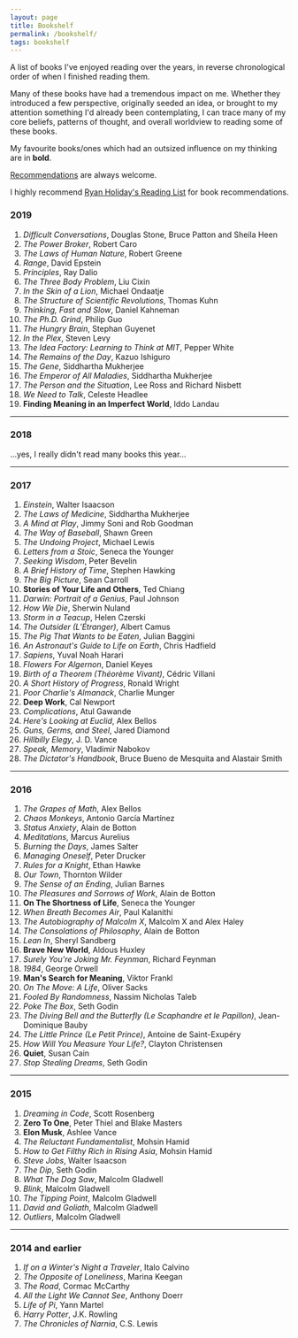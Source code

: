 ```yaml
---
layout: page
title: Bookshelf
permalink: /bookshelf/
tags: bookshelf
---
```


A list of books I've enjoyed reading over the years, in reverse chronological order
of when I finished reading them.

Many of these books have had a tremendous impact on me. Whether they introduced a few perspective,
originally seeded an idea, or brought to my attention something I'd already been contemplating, I can trace
many of my core beliefs, patterns of thought, and overall worldview to reading some of these books.

My favourite books/ones which had an outsized influence on my thinking are in **bold**.

<a href="mailto:{{ site.email }}" target="_blank">Recommendations</a> are always welcome.

I highly recommend <a href="https://ryanholiday.net/reading-newsletter/" target="_blank">Ryan Holiday's Reading List</a> for book recommendations.

### 2019

1. *Difficult Conversations*, Douglas Stone, Bruce Patton and Sheila Heen
1. *The Power Broker*, Robert Caro
1. *The Laws of Human Nature*, Robert Greene
1. *Range*, David Epstein
1. *Principles*, Ray Dalio
1. *The Three Body Problem*, Liu Cixin
1. *In the Skin of a Lion*, Michael Ondaatje
1. *The Structure of Scientific Revolutions*, Thomas Kuhn
1. *Thinking, Fast and Slow*, Daniel Kahneman
1. *The Ph.D. Grind*, Philip Guo
1. *The Hungry Brain*, Stephan Guyenet
1. *In the Plex*, Steven Levy
1. *The Idea Factory: Learning to Think at MIT*, Pepper White
1. *The Remains of the Day*, Kazuo Ishiguro
1. *The Gene*, Siddhartha Mukherjee
1. *The Emperor of All Maladies*, Siddhartha Mukherjee
1. *The Person and the Situation*, Lee Ross and Richard Nisbett
1. *We Need to Talk*, Celeste Headlee
1. **Finding Meaning in an Imperfect World**, Iddo Landau

<hr />

### 2018

...yes, I really didn't read many books this year...

<hr />

### 2017

1. *Einstein*, Walter Isaacson
1. *The Laws of Medicine*, Siddhartha Mukherjee
1. *A Mind at Play*, Jimmy Soni and Rob Goodman
1. *The Way of Baseball*, Shawn Green
1. *The Undoing Project*, Michael Lewis
1. *Letters from a Stoic*, Seneca the Younger
1. *Seeking Wisdom*, Peter Bevelin
1. *A Brief History of Time*, Stephen Hawking
1. *The Big Picture*, Sean Carroll
1. **Stories of Your Life and Others**, Ted Chiang
1. *Darwin: Portrait of a Genius*, Paul Johnson
1. *How We Die*, Sherwin Nuland
1. *Storm in a Teacup*, Helen Czerski
1. *The Outsider (L’Étranger)*, Albert Camus
1. *The Pig That Wants to be Eaten*, Julian Baggini
1. *An Astronaut's Guide to Life on Earth*, Chris Hadfield
1. *Sapiens*, Yuval Noah Harari
1. *Flowers For Algernon*, Daniel Keyes
1. *Birth of a Theorem (Théorème Vivant)*, Cédric Villani
1. *A Short History of Progress*, Ronald Wright
1. *Poor Charlie's Almanack*, Charlie Munger
1. **Deep Work**, Cal Newport
1. *Complications*, Atul Gawande
1. *Here's Looking at Euclid*, Alex Bellos
1. *Guns, Germs, and Steel*, Jared Diamond
1. *Hillbilly Elegy*, J. D. Vance
1. *Speak, Memory*, Vladimir Nabokov
1. *The Dictator's Handbook*, Bruce Bueno de Mesquita and Alastair Smith

<hr />

### 2016

1. *The Grapes of Math*, Alex Bellos
1. *Chaos Monkeys*, Antonio García Martínez
1. *Status Anxiety*, Alain de Botton
1. *Meditations*, Marcus Aurelius
1. *Burning the Days*, James Salter
1. *Managing Oneself*, Peter Drucker
1. *Rules for a Knight*, Ethan Hawke
1. *Our Town*, Thornton Wilder
1. *The Sense of an Ending*, Julian Barnes
1. *The Pleasures and Sorrows of Work*, Alain de Botton
1. **On The Shortness of Life**, Seneca the Younger
1. *When Breath Becomes Air*, Paul Kalanithi
1. *The Autobiography of Malcolm X*, Malcolm X and Alex Haley
1. *The Consolations of Philosophy*, Alain de Botton
1. *Lean In*, Sheryl Sandberg
1. **Brave New World**, Aldous Huxley
1. *Surely You're Joking Mr. Feynman*, Richard Feynman
1. *1984*, George Orwell
1. **Man's Search for Meaning**, Viktor Frankl
1. *On The Move: A Life*, Oliver Sacks
1. *Fooled By Randomness*, Nassim Nicholas Taleb
1. *Poke The Box*, Seth Godin
1. *The Diving Bell and the Butterfly (Le Scaphandre et le Papillon)*, Jean-Dominique Bauby
1. *The Little Prince (Le Petit Prince)*, Antoine de Saint-Exupéry
1. *How Will You Measure Your Life?*, Clayton Christensen
1. **Quiet**, Susan Cain
1. *Stop Stealing Dreams*, Seth Godin

<hr />

### 2015

1. *Dreaming in Code*, Scott Rosenberg
1. **Zero To One**, Peter Thiel and Blake Masters
1. **Elon Musk**, Ashlee Vance
1. *The Reluctant Fundamentalist*, Mohsin Hamid
1. *How to Get Filthy Rich in Rising Asia*, Mohsin Hamid
1. *Steve Jobs*, Walter Isaacson
1. *The Dip*, Seth Godin
1. *What The Dog Saw*, Malcolm Gladwell
1. *Blink*, Malcolm Gladwell
1. *The Tipping Point*, Malcolm Gladwell
1. *David and Goliath*, Malcolm Gladwell
1. *Outliers*, Malcolm Gladwell

<hr />

### 2014 and earlier

1. *If on a Winter's Night a Traveler*, Italo Calvino
1. *The Opposite of Loneliness*, Marina Keegan
1. *The Road*, Cormac McCarthy
1. *All the Light We Cannot See*, Anthony Doerr
1. *Life of Pi*, Yann Martel
1. *Harry Potter*, J.K. Rowling
1. *The Chronicles of Narnia*, C.S. Lewis
